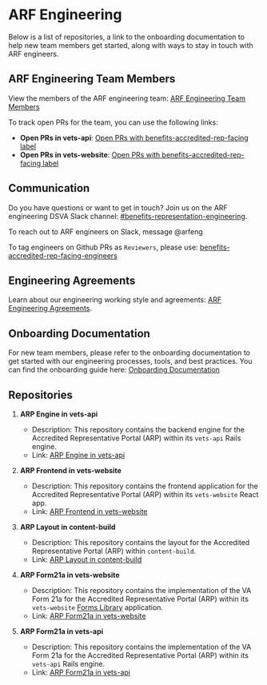# ARF Engineering

Below is a list of repositories, a link to the onboarding documentation to help new team members get started, along with ways to stay in touch with ARF engineers.

## ARF Engineering Team Members

View the members of the ARF engineering team: [ARF Engineering Team Members](https://github.com/orgs/department-of-veterans-affairs/teams/benefits-accredited-rep-facing-engineers)

To track open PRs for the team, you can use the following links:

- **Open PRs in vets-api**: [Open PRs with benefits-accredited-rep-facing label](https://github.com/department-of-veterans-affairs/vets-api/pulls?q=is%3Aopen+is%3Apr+label%3Abenefits-accredited-rep-facing)
- **Open PRs in vets-website**: [Open PRs with benefits-accredited-rep-facing label](https://github.com/department-of-veterans-affairs/vets-website/pulls?q=is%3Aopen+is%3Apr+label%3Abenefits-accredited-rep-facing)

## Communication

Do you have questions or want to get in touch? Join us on the ARF engineering DSVA Slack channel: [#benefits-representation-engineering](https://dsva.slack.com/archives/C06ABHUNBRS).

To reach out to ARF engineers on Slack, message @arfeng

To tag engineers on Github PRs as `Reviewers`, please use: [benefits-accredited-rep-facing-engineers](https://github.com/orgs/department-of-veterans-affairs/teams/benefits-accredited-rep-facing-engineers)

## Engineering Agreements

Learn about our engineering working style and agreements: [ARF Engineering Agreements](/teams/vso/teams/accredited-representative-facing/process/engineering-agreements.md).

## Onboarding Documentation

For new team members, please refer to the onboarding documentation to get started with our engineering processes, tools, and best practices. You can find the onboarding guide here: [Onboarding Documentation](docs/arf-engineer-onboarding.md)

## Repositories

1. **ARP Engine in vets-api**
   - Description: This repository contains the backend engine for the Accredited Representative Portal (ARP) within its `vets-api` Rails engine.
   - Link: [ARP Engine in vets-api](https://github.com/department-of-veterans-affairs/vets-api/blob/35e2ebe672b7d2d92c16473e336b99c3a372afda/modules/accredited_representative_portal)

2. **ARP Frontend in vets-website**
   - Description: This repository contains the frontend application for the Accredited Representative Portal (ARP) within its `vets-website` React app.
   - Link: [ARP Frontend in vets-website](https://github.com/department-of-veterans-affairs/vets-website/blob/5224ca7500fd9292b8fe29d967bcb4ab55f93df3/src/applications/accredited-representative-portal)

3. **ARP Layout in content-build**
   - Description: This repository contains the layout for the Accredited Representative Portal (ARP) within `content-build`.
   - Link: [ARP Layout in content-build](https://github.com/department-of-veterans-affairs/content-build/blob/6c82218da1661c090d2883b26f40cf18e173ff98/src/site/layouts/representative.html)

4. **ARP Form21a in vets-website**
   - Description: This repository contains the implementation of the VA Form 21a for the Accredited Representative Portal (ARP) within its `vets-website` [Forms Library](https://depo-platform-documentation.scrollhelp.site/developer-docs/va-forms-library-overview) application.
   - Link: [ARP Form21a in vets-website](https://github.com/department-of-veterans-affairs/vets-website/tree/main/src/applications/accreditation/21a)

5. **ARP Form21a in vets-api**
   - Description: This repository contains the implementation of the VA Form 21a for the Accredited Representative Portal (ARP) within its `vets-api` Rails engine.
   - Link: [ARP Form21a in vets-api](https://github.com/department-of-veterans-affairs/vets-api/blob/0a8561a81fe9455f7a1a2ba620f7b7b1ce1f0014/modules/accredited_representative_portal/app/controllers/accredited_representative_portal/v0/form21a_controller.rb)
